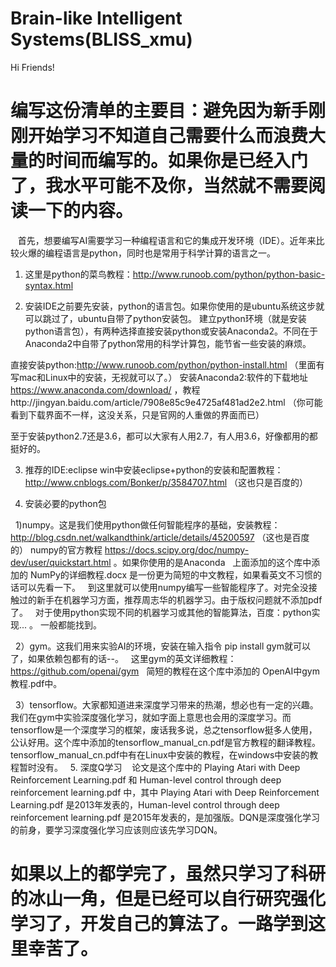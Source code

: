 # Brain-like Intelligent Systems(BLISS_xmu)

Hi Friends!

 # 编写这份清单的主要目：避免因为新手刚刚开始学习不知道自己需要什么而浪费大量的时间而编写的。如果你是已经入门了，我水平可能不及你，当然就不需要阅读一下的内容。

    首先，想要编写AI需要学习一种编程语言和它的集成开发环境（IDE）。近年来比较火爆的编程语言是python，同时也是常用于科学计算的语言之一。

1. 这里是python的菜鸟教程：http://www.runoob.com/python/python-basic-syntax.html

2. 安装IDE之前要先安装，python的语言包。如果你使用的是ubuntu系统这步就可以跳过了，ubuntu自带了python安装包。
    建立python环境（就是安装python语言包），有两种选择直接安装python或安装Anaconda2。不同在于Anaconda2中自带了python常用的科学计算包，能节省一些安装的麻烦。

直接安装python:http://www.runoob.com/python/python-install.html （里面有写mac和Linux中的安装，无视就可以了。）
安装Anaconda2:软件的下载地址 https://www.anaconda.com/download/ ，教程http://jingyan.baidu.com/article/7908e85c9e4725af481ad2e2.html （你可能看到下载界面不一样，这没关系，只是官网的人重做的界面而已）

至于安装python2.7还是3.6，都可以大家有人用2.7，有人用3.6，好像都用的都挺好的。

3. 推荐的IDE:eclipse
    win中安装eclipse+python的安装和配置教程：http://www.cnblogs.com/Bonker/p/3584707.html （这也只是百度的）

4. 安装必要的python包

   1)numpy。这是我们使用python做任何智能程序的基础，安装教程：http://blog.csdn.net/walkandthink/article/details/45200597 （这也是百度的）
   numpy的官方教程 https://docs.scipy.org/doc/numpy-dev/user/quickstart.html 。如果你使用的是Anaconda
   上面添加的这个库中添加的 NumPy的详细教程.docx 是一份更为简短的中文教程，如果看英文不习惯的话可以先看一下。
   到这里就可以使用numpy编写一些智能程序了。对完全没接触过的新手在机器学习方面，推荐周志华的机器学习。由于版权问题就不添加pdf了。
   对于使用python实现不同的机器学习或其他的智能算法，百度：python实现... 。 一般都能找到。
   
   2）gym。这我们用来实验AI的环境，安装在输入指令 pip install gym就可以了，如果依赖包都有的话--。
   这里gym的英文详细教程：https://github.com/openai/gym
   简短的教程在这个库中添加的 OpenAI中gym教程.pdf中。
   
   3）tensorflow。大家都知道进来深度学习带来的热潮，想必也有一定的兴趣。我们在gym中实验深度强化学习，就如字面上意思也会用的深度学习。而tensorflow是一个深度学习的框架，废话我多说，总之tensorflow挺多人使用，公认好用。这个库中添加的tensorflow_manual_cn.pdf是官方教程的翻译教程。
   tensorflow_manual_cn.pdf中有在Linux中安装的教程，在windows中安装的教程暂时没有。
   
5. 深度Q学习
    论文是这个库中的 Playing Atari with Deep Reinforcement Learning.pdf 和 Human-level control through deep reinforcement learning.pdf 中，其中 Playing Atari with Deep Reinforcement Learning.pdf 是2013年发表的，Human-level control through deep reinforcement learning.pdf 是2015年发表的，是加强版。DQN是深度强化学习的前身，要学习深度强化学习应该则应该先学习DQN。
    
 # 如果以上的都学完了，虽然只学习了科研的冰山一角，但是已经可以自行研究强化学习了，开发自己的算法了。一路学到这里幸苦了。
